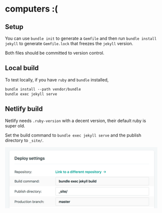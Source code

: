# computers :(

## Setup

You can use `bundle init` to generate a `Gemfile` and then
run `bundle install jekyll` to generate `Gemfile.lock` that freezes
the `jekyll` version.

Both files should be committed to version control.

## Local build

To test locally, if you have `ruby` and `bundle` installed,

	bundle install --path vendor/bundle
	bundle exec jekyll serve

## Netlify build

Netlify needs `.ruby-version` with a decent version, their default ruby is super old.

Set the build command to `bundle exec jekyll serve` and the publish directory to `_site/`.

![](.screenshot-netlify.png)


